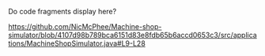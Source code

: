 Do code fragments display here?

https://github.com/NicMcPhee/Machine-shop-simulator/blob/4107d98b789bca6151d83e8fdb65b6accd0653c3/src/applications/MachineShopSimulator.java#L9-L28
